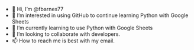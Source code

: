 - 👋 Hi, I’m @fbarnes77
- 👀 I’m interested in using GitHub to continue learning Python with Google Sheets
- 🌱 I’m currently learning to use Python with Google Sheets
- 💞️ I’m looking to collaborate with developers.
- 📫 How to reach me is best with my email.

<!---
fbarnes77/fbarnes77 is a ✨ special ✨ repository because its `README.md` (this file) appears on your GitHub profile.
You can click the Preview link to take a look at your changes.
--->
